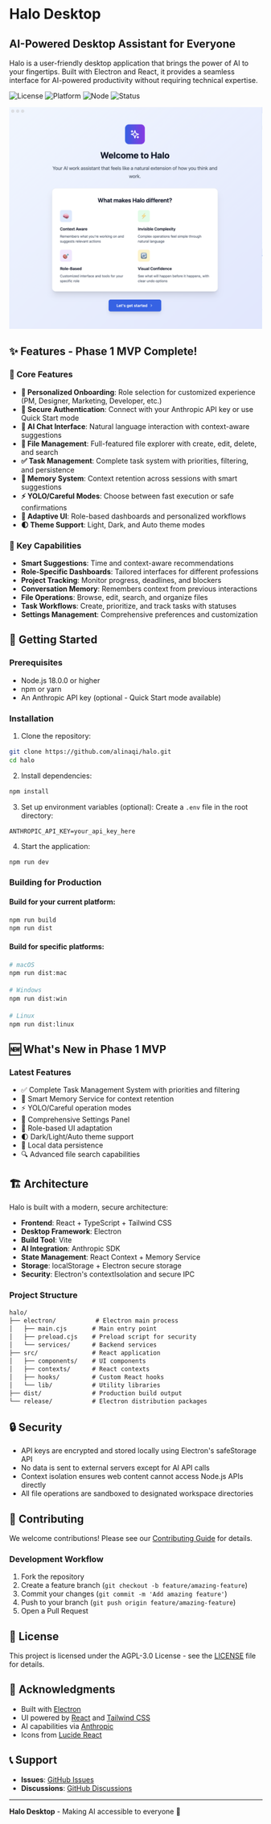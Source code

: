# Halo Desktop

## AI-Powered Desktop Assistant for Everyone

Halo is a user-friendly desktop application that brings the power of AI to your fingertips. Built with Electron and React, it provides a seamless interface for AI-powered productivity without requiring technical expertise.

![License](https://img.shields.io/badge/license-AGPL--3.0-blue)
![Platform](https://img.shields.io/badge/platform-macOS%20%7C%20Windows%20%7C%20Linux-lightgrey)
![Node](https://img.shields.io/badge/node-%3E%3D18.0.0-green)
![Status](https://img.shields.io/badge/status-Phase%201%20MVP%20Complete-success)

![Halo Desktop Screenshot](halo.png)

## ✨ Features - Phase 1 MVP Complete!

### 🎯 Core Features
- **👤 Personalized Onboarding**: Role selection for customized experience (PM, Designer, Marketing, Developer, etc.)
- **🔐 Secure Authentication**: Connect with your Anthropic API key or use Quick Start mode
- **💬 AI Chat Interface**: Natural language interaction with context-aware suggestions
- **📁 File Management**: Full-featured file explorer with create, edit, delete, and search
- **✅ Task Management**: Complete task system with priorities, filtering, and persistence
- **🧠 Memory System**: Context retention across sessions with smart suggestions
- **⚡ YOLO/Careful Modes**: Choose between fast execution or safe confirmations
- **🎨 Adaptive UI**: Role-based dashboards and personalized workflows
- **🌓 Theme Support**: Light, Dark, and Auto theme modes

### 🚀 Key Capabilities
- **Smart Suggestions**: Time and context-aware recommendations
- **Role-Specific Dashboards**: Tailored interfaces for different professions
- **Project Tracking**: Monitor progress, deadlines, and blockers
- **Conversation Memory**: Remembers context from previous interactions
- **File Operations**: Browse, edit, search, and organize files
- **Task Workflows**: Create, prioritize, and track tasks with statuses
- **Settings Management**: Comprehensive preferences and customization

## 🚀 Getting Started

### Prerequisites
- Node.js 18.0.0 or higher
- npm or yarn
- An Anthropic API key (optional - Quick Start mode available)

### Installation

1. Clone the repository:
```bash
git clone https://github.com/alinaqi/halo.git
cd halo
```

2. Install dependencies:
```bash
npm install
```

3. Set up environment variables (optional):
Create a `.env` file in the root directory:
```env
ANTHROPIC_API_KEY=your_api_key_here
```

4. Start the application:
```bash
npm run dev
```

### Building for Production

#### Build for your current platform:
```bash
npm run build
npm run dist
```

#### Build for specific platforms:
```bash
# macOS
npm run dist:mac

# Windows
npm run dist:win

# Linux
npm run dist:linux
```

## 🆕 What's New in Phase 1 MVP

### Latest Features
- ✅ Complete Task Management System with priorities and filtering
- 🧠 Smart Memory Service for context retention
- ⚡ YOLO/Careful operation modes
- 🎨 Comprehensive Settings Panel
- 👤 Role-based UI adaptation
- 🌓 Dark/Light/Auto theme support
- 💾 Local data persistence
- 🔍 Advanced file search capabilities

## 🏗️ Architecture

Halo is built with a modern, secure architecture:

- **Frontend**: React + TypeScript + Tailwind CSS
- **Desktop Framework**: Electron
- **Build Tool**: Vite
- **AI Integration**: Anthropic SDK
- **State Management**: React Context + Memory Service
- **Storage**: localStorage + Electron secure storage
- **Security**: Electron's contextIsolation and secure IPC

### Project Structure
```
halo/
├── electron/           # Electron main process
│   ├── main.cjs       # Main entry point
│   ├── preload.cjs    # Preload script for security
│   └── services/      # Backend services
├── src/               # React application
│   ├── components/    # UI components
│   ├── contexts/      # React contexts
│   ├── hooks/         # Custom React hooks
│   └── lib/           # Utility libraries
├── dist/              # Production build output
└── release/           # Electron distribution packages
```

## 🔒 Security

- API keys are encrypted and stored locally using Electron's safeStorage API
- No data is sent to external servers except for AI API calls
- Context isolation ensures web content cannot access Node.js APIs directly
- All file operations are sandboxed to designated workspace directories

## 🤝 Contributing

We welcome contributions! Please see our [Contributing Guide](CONTRIBUTING.md) for details.

### Development Workflow

1. Fork the repository
2. Create a feature branch (`git checkout -b feature/amazing-feature`)
3. Commit your changes (`git commit -m 'Add amazing feature'`)
4. Push to your branch (`git push origin feature/amazing-feature`)
5. Open a Pull Request

## 📄 License

This project is licensed under the AGPL-3.0 License - see the [LICENSE](LICENSE) file for details.

## 🙏 Acknowledgments

- Built with [Electron](https://www.electronjs.org/)
- UI powered by [React](https://reactjs.org/) and [Tailwind CSS](https://tailwindcss.com/)
- AI capabilities via [Anthropic](https://www.anthropic.com/)
- Icons from [Lucide React](https://lucide.dev/)

## 📞 Support

- **Issues**: [GitHub Issues](https://github.com/alinaqi/halo/issues)
- **Discussions**: [GitHub Discussions](https://github.com/alinaqi/halo/discussions)

---

**Halo Desktop** - Making AI accessible to everyone 🚀